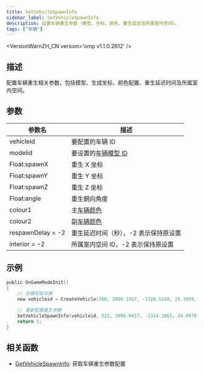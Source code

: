 ```yaml
---
title: SetVehicleSpawnInfo
sidebar_label: SetVehicleSpawnInfo
description: 设置车辆重生参数（模型、坐标、颜色、重生延迟及所属室内空间）。
tags: ["车辆"]
---
```


<VersionWarnZH_CN version='omp v1.1.0.2612' />

## 描述

配置车辆重生相关参数，包括模型、生成坐标、颜色配置、重生延迟时间及所属室内空间。

## 参数

| 参数名            | 描述                                          |
| ----------------- | --------------------------------------------- |
| vehicleid         | 要配置的车辆 ID                               |
| modelid           | 要设置的[车辆模型 ID](../resources/vehicleid) |
| Float:spawnX      | 重生 X 坐标                                   |
| Float:spawnY      | 重生 Y 坐标                                   |
| Float:spawnZ      | 重生 Z 坐标                                   |
| Float:angle       | 重生朝向角度                                  |
| colour1           | 主[车辆颜色](../resources/vehiclecolorid)     |
| colour2           | 副[车辆颜色](../resources/vehiclecolorid)     |
| respawnDelay = -2 | 重生延迟时间（秒），-2 表示保持原设置         |
| interior = -2     | 所属室内空间 ID，-2 表示保持原设置            |

## 示例

```c
public OnGameModeInit()
{
    // 创建初始车辆
    new vehicleid = CreateVehicle(560, 2096.1917, -1328.5150, 25.1059, 0.0000, 6, 0, 100);

    // 重新配置重生参数
    SetVehicleSpawnInfo(vehicleid, 522, 2096.0417, -1314.1062, 24.0078, 0.0000, 1, 7);
    return 1;
}
```

## 相关函数

- [GetVehicleSpawnInfo](GetVehicleSpawnInfo): 获取车辆重生参数配置
